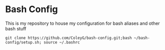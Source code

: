 # Bash Config

This is my repository to house my configuration for bash aliases and other bash stuff

`git clone https://github.com/ColeyG/bash-config.git;bash ~/bash-config/setup.sh; source ~/.bashrc`
